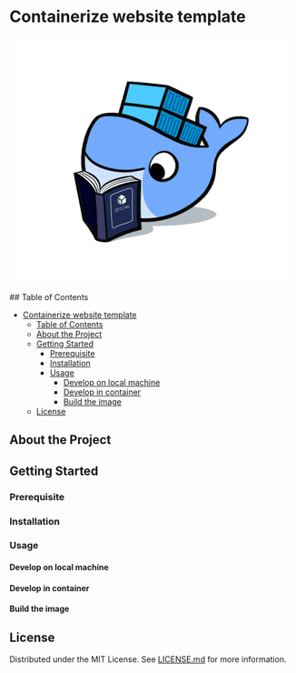 # Containerize website template

<!-- ![logo](images/logo.png) -->
<p align="center">
  <img src="images/logo.png">
</p>
## Table of Contents

- [Containerize website template](#containerize-website-template)
  - [Table of Contents](#table-of-contents)
  - [About the Project](#about-the-project)
  - [Getting Started](#getting-started)
    - [Prerequisite](#prerequisite)
    - [Installation](#installation)
    - [Usage](#usage)
      - [Develop on local machine](#develop-on-local-machine)
      - [Develop in container](#develop-in-container)
      - [Build the image](#build-the-image)
  - [License](#license)

## About the Project

## Getting Started

### Prerequisite
  
### Installation

### Usage

#### Develop on local machine

#### Develop in container

#### Build the image

## License

Distributed under the MIT License. See [LICENSE.md](LICENSE.md) for more information.
